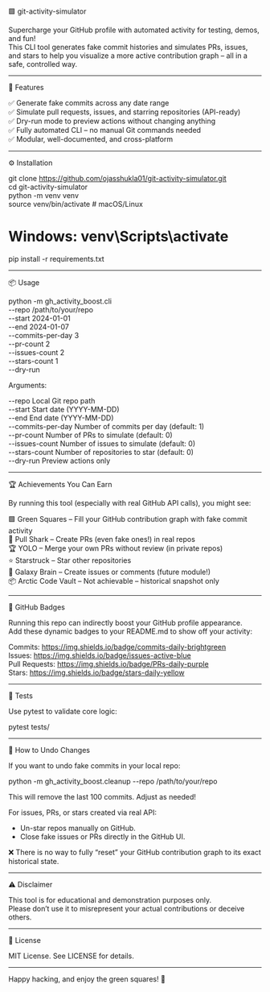 🟩 git-activity-simulator

Supercharge your GitHub profile with automated activity for testing, demos, and fun!  
This CLI tool generates fake commit histories and simulates PRs, issues, and stars to help you visualize a more active contribution graph – all in a safe, controlled way.

---

🚀 Features

✅ Generate fake commits across any date range  
✅ Simulate pull requests, issues, and starring repositories (API-ready)  
✅ Dry-run mode to preview actions without changing anything  
✅ Fully automated CLI – no manual Git commands needed  
✅ Modular, well-documented, and cross-platform  

---

⚙️ Installation

git clone https://github.com/ojasshukla01/git-activity-simulator.git  
cd git-activity-simulator  
python -m venv venv  
source venv/bin/activate  # macOS/Linux  
# Windows: venv\Scripts\activate  
pip install -r requirements.txt  

---

📦 Usage

python -m gh_activity_boost.cli \
  --repo /path/to/your/repo \
  --start 2024-01-01 \
  --end 2024-01-07 \
  --commits-per-day 3 \
  --pr-count 2 \
  --issues-count 2 \
  --stars-count 1 \
  --dry-run

Arguments:

--repo             Local Git repo path  
--start            Start date (YYYY-MM-DD)  
--end              End date (YYYY-MM-DD)  
--commits-per-day  Number of commits per day (default: 1)  
--pr-count         Number of PRs to simulate (default: 0)  
--issues-count     Number of issues to simulate (default: 0)  
--stars-count      Number of repositories to star (default: 0)  
--dry-run          Preview actions only  

---

🏆 Achievements You Can Earn

By running this tool (especially with real GitHub API calls), you might see:

🟩 Green Squares          – Fill your GitHub contribution graph with fake commit activity  
🏁 Pull Shark             – Create PRs (even fake ones!) in real repos  
🏆 YOLO                   – Merge your own PRs without review (in private repos)  
⭐ Starstruck             – Star other repositories  
💬 Galaxy Brain           – Create issues or comments (future module!)  
📦 Arctic Code Vault      – Not achievable – historical snapshot only  

---

🎨 GitHub Badges

Running this repo can indirectly boost your GitHub profile appearance.  
Add these dynamic badges to your README.md to show off your activity:

Commits: https://img.shields.io/badge/commits-daily-brightgreen  
Issues: https://img.shields.io/badge/issues-active-blue  
Pull Requests: https://img.shields.io/badge/PRs-daily-purple  
Stars: https://img.shields.io/badge/stars-daily-yellow  

---

🧪 Tests

Use pytest to validate core logic:

pytest tests/

---

🔄 How to Undo Changes

If you want to undo fake commits in your local repo:

python -m gh_activity_boost.cleanup --repo /path/to/your/repo

This will remove the last 100 commits. Adjust as needed!

For issues, PRs, or stars created via real API:
- Un-star repos manually on GitHub.
- Close fake issues or PRs directly in the GitHub UI.

❌ There is no way to fully “reset” your GitHub contribution graph to its exact historical state.

---

⚠️ Disclaimer

This tool is for educational and demonstration purposes only.  
Please don’t use it to misrepresent your actual contributions or deceive others.

---

📄 License

MIT License. See LICENSE for details.

---

Happy hacking, and enjoy the green squares! 🌟
